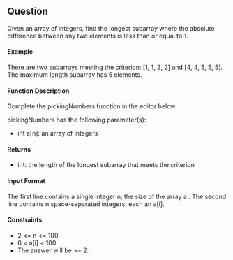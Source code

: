 ## Question
Given an array of integers, find the longest subarray where the absolute difference between any two elements is less than or equal to 1.

#### Example

There are two subarrays meeting the criterion: [1, 1, 2, 2] and [4, 4, 5, 5, 5]. The maximum length subarray has 5  elements.

#### Function Description

Complete the pickingNumbers function in the editor below.

pickingNumbers has the following parameter(s):

- int a[n]: an array of integers
#### Returns

- int: the length of the longest subarray that meets the criterion
#### Input Format

The first line contains a single integer n, the size of the array a .
The second line contains n space-separated integers, each an a[i].

#### Constraints
- 2 <= n <= 100
- 0 < a[i] < 100
- The answer will be >= 2.



   
   
